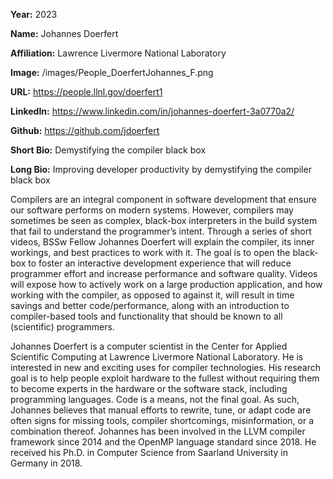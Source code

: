 **Year:** 2023

**Name:** Johannes Doerfert

**Affiliation:** Lawrence Livermore National Laboratory

**Image:** /images/People_DoerfertJohannes_F.png

**URL:** https://people.llnl.gov/doerfert1

**LinkedIn:** https://www.linkedin.com/in/johannes-doerfert-3a0770a2/ 

**Github:** https://github.com/jdoerfert

**Short Bio:** Demystifying the compiler black box

**Long Bio:**
Improving developer productivity by demystifying the compiler black box

Compilers are an integral component in software development that ensure our software performs on modern systems. However, compilers may sometimes be seen as complex, black-box interpreters in the build system that fail to understand the programmer’s intent. Through a series of short videos, BSSw Fellow Johannes Doerfert  will explain the compiler, its inner workings, and best practices to work with it. The goal is to open the black-box to foster an interactive development experience that will reduce programmer effort and increase performance and software quality. Videos will expose how to actively work on a large production application, and how working with the compiler, as opposed to against it, will result in time savings and better code/performance, along with an introduction to compiler-based tools and functionality that should be known to all (scientific) programmers. 

Johannes Doerfert is a computer scientist in the Center for Applied Scientific Computing at Lawrence Livermore National Laboratory. He is interested in new and exciting uses for compiler technologies. His research goal is to help people exploit hardware to the fullest without requiring them to become experts in the hardware or the software stack, including programming languages. Code is a means, not the final goal. As such, Johannes believes that manual efforts to rewrite, tune, or adapt code are often signs for missing tools, compiler shortcomings, misinformation, or a combination thereof. Johannes has been involved in the LLVM compiler framework since 2014 and the OpenMP language standard since 2018. He received his Ph.D. in Computer Science from Saarland University in Germany in 2018.

